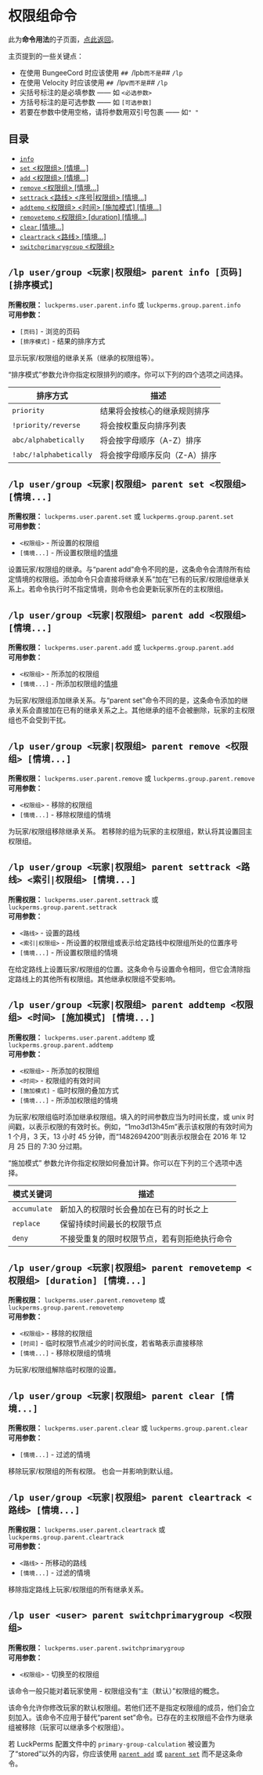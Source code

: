 # 权限组命令

此为**命令用法**的子页面，[点此返回](command-usage.md)。

主页提到的一些关键点：

* 在使用 BungeeCord 时应该使用 `## `/lpb` 而不是 `## `/lp`
* 在使用 Velocity 时应该使用 `## `/lpv` 而不是 `## `/lp`
* 尖括号标注的是必填参数 —— 如 `<必选参数>`
* 方括号标注的是可选参数 —— 如 `[可选参数]`
* 若要在参数中使用空格，请将参数用双引号包裹 —— 如`" "`

## 目录

* [`info`](#lp-usergroup-玩家权限组-parent-info-页码-排序模式)
* [`set` <权限组> [情境...]](#lp-usergroup-玩家权限组-parent-set-权限组-情境)
* [`add` <权限组> [情境...]](#lp-usergroup-玩家权限组-parent-set-权限组-情境)
* [`remove` <权限组> [情境...]](#lp-usergroup-玩家权限组-parent-remove-权限组-情境)
* [`settrack` <路线> <序号|权限组> [情境...]](#lp-usergroup-玩家权限组-parent-settrack-路线-索引权限组-情境)
* [`addtemp` <权限组> <时间> [施加模式] [情境...]](#lp-usergroup-玩家权限组-parent-addtemp-权限组-时间-施加模式-情境)
* [`removetemp` <权限组> [duration] [情境...]](#lp-usergroup-玩家权限组-parent-removetemp-权限组-duration-情境)
* [`clear` [情境...]](#lp-usergroup-玩家权限组-parent-clear-情境)
* [`cleartrack` <路线> [情境...]](#lp-usergroup-玩家权限组-parent-cleartrack-路线-情境)
* [`switchprimarygroup` <权限组>](#lp-user-user-parent-switchprimarygroup-权限组)

## `/lp user/group <玩家|权限组> parent info [页码] [排序模式]`

**所需权限：** `luckperms.user.parent.info` 或 `luckperms.group.parent.info`    
**可用参数：**

* `[页码]` - 浏览的页码
* `[排序模式]` - 结果的排序方式

显示玩家/权限组的继承关系（继承的权限组等）。

“排序模式”参数允许你指定权限排列的顺序。你可以下列的四个选项之间选择。

|排序方式|描述|
|---|---|
|`priority`|结果将会按核心的继承规则排序|
|`!priority/reverse`|将会按权重反向排序列表|
|`abc/alphabetically`|将会按字母顺序（A-Z）排序|
|`!abc/!alphabetically`|将会按字母顺序反向（Z-A）排序|

## `/lp user/group <玩家|权限组> parent set <权限组> [情境...]`

**所需权限：** `luckperms.user.parent.set` 或 `luckperms.group.parent.set`    
**可用参数：**

* `<权限组>` - 所设置的权限组
* `[情境...]` - 所设置权限组的[情境](features.context.md)

设置玩家/权限组的继承。与“parent add”命令不同的是，这条命令会清除所有给定情境的权限组。添加命令只会直接将继承关系“加在”已有的玩家/权限组继承关系上。若命令执行时不指定情境，则命令也会更新玩家所在的主权限组。

## `/lp user/group <玩家|权限组> parent add <权限组> [情境...]`

**所需权限：** `luckperms.user.parent.add` 或 `luckperms.group.parent.add`    
**可用参数：**

* `<权限组>` - 所添加的权限组
* `[情境...]` - 所添加权限组的[情境](features.context.md)


为玩家/权限组添加继承关系。与“parent set”命令不同的是，这条命令添加的继承关系会直接加在已有的继承关系之上。其他继承的组不会被删除，玩家的主权限组也不会受到干扰。

## `/lp user/group <玩家|权限组> parent remove <权限组> [情境...]`

**所需权限：** `luckperms.user.parent.remove` 或 `luckperms.group.parent.remove`    
**可用参数：**

* `<权限组>` - 移除的权限组
* `[情境...]` - 移除权限组的情境

为玩家/权限组移除继承关系。
若移除的组为玩家的主权限组，默认将其设置回主权限组。

## `/lp user/group <玩家|权限组> parent settrack <路线> <索引|权限组> [情境...]`

**所需权限：** `luckperms.user.parent.settrack` 或 `luckperms.group.parent.settrack`    
**可用参数：**

* `<路线>` - 设置的路线
* `<索引|权限组>` - 所设置的权限组或表示给定路线中权限组所处的位置序号
* `[情境...]` - 所设置权限组的情境

在给定路线上设置玩家/权限组的位置。这条命令与设置命令相同，但它会清除指定路线上的其他所有权限组。其他继承权限组不受影响。

## `/lp user/group <玩家|权限组> parent addtemp <权限组> <时间> [施加模式] [情境...]`

**所需权限：** `luckperms.user.parent.addtemp` 或 `luckperms.group.parent.addtemp`    
**可用参数：**

* `<权限组>` - 所添加的权限组
* `<时间>` - 权限组的有效时间
* `[施加模式]` - 临时权限的叠加方式
* `[情境...]` - 所添加权限组的情境

为玩家/权限组临时添加继承权限组。填入的时间参数应当为时间长度，或 unix 时间戳，以表示权限的有效时长。例如，“1mo3d13h45m”表示该权限的有效时间为 1 个月，3 天，13 小时 45 分钟，而“1482694200”则表示权限会在 2016 年 12 月 25 日的 7:30 分过期。

“施加模式” 参数允许你指定权限如何叠加计算。你可以在下列的三个选项中选择。

|模式关键词|描述|
|---|---|
|`accumulate`|新加入的权限时长会叠加在已有的时长之上|
|`replace`|保留持续时间最长的权限节点|
|`deny`|不接受重复的限时权限节点，若有则拒绝执行命令|

## `/lp user/group <玩家|权限组> parent removetemp <权限组> [duration] [情境...]`

**所需权限：** `luckperms.user.parent.removetemp` 或 `luckperms.group.parent.removetemp`    
**可用参数：**

* `<权限组>` - 移除的权限组
* `[时间]` - 临时权限节点减少的时间长度，若省略表示直接移除
* `[情境...]` - 移除权限组的情境

为玩家/权限组解除临时权限的设置。

## `/lp user/group <玩家|权限组> parent clear [情境...]`

**所需权限：** `luckperms.user.parent.clear` 或 `luckperms.group.parent.clear`    
**可用参数：**

* `[情境...]` - 过滤的情境

移除玩家/权限组的所有权限。
也会一并影响到默认组。

## `/lp user/group <玩家|权限组> parent cleartrack <路线> [情境...]`

**所需权限：** `luckperms.user.parent.cleartrack` 或 `luckperms.group.parent.cleartrack`    
**可用参数：**

* `<路线>` - 所移动的路线
* `[情境...]` - 过滤的情境

移除指定路线上玩家/权限组的所有继承关系。

## `/lp user <user> parent switchprimarygroup <权限组>`

**所需权限：** `luckperms.user.parent.switchprimarygroup`    
**可用参数：**

* `<权限组>` - 切换至的权限组

该命令一般只能对着玩家使用 - 权限组没有“主（默认）”权限组的概念。

该命令允许你修改玩家的默认权限组。若他们还不是指定权限组的成员，他们会立刻加入。该命令不应用于替代“parent set”命令。已存在的主权限组不会作为继承组被移除（玩家可以继承多个权限组）。

若 LuckPerms 配置文件中的 `primary-group-calculation` 被设置为了“stored”以外的内容，你应该使用 [`parent add`](#lp-usergroup-usergroup-parent-add-权限组-情境) 或 [`parent set`](#lp-usergroup-usergroup-parent-set-权限组-情境) 而不是这条命令。